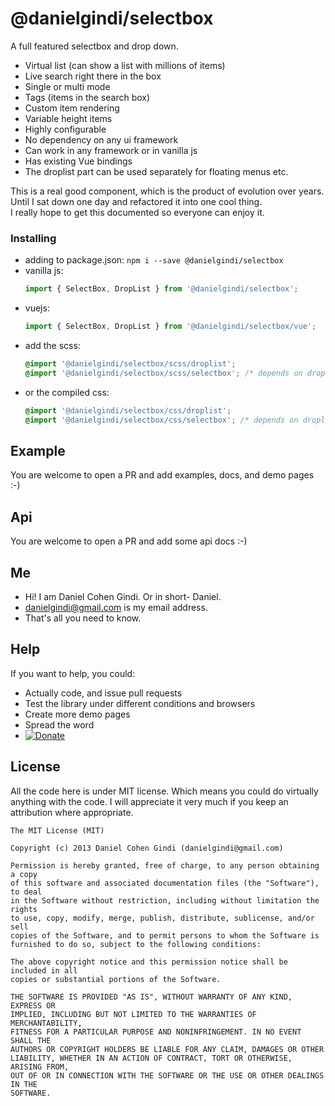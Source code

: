# @danielgindi/selectbox

A full featured selectbox and drop down.

* Virtual list (can show a list with millions of items)
* Live search right there in the box
* Single or multi mode
* Tags (items in the search box)
* Custom item rendering
* Variable height items
* Highly configurable
* No dependency on any ui framework
* Can work in any framework or in vanilla js
* Has existing Vue bindings
* The droplist part can be used separately for floating menus etc.

This is a real good component, which is the product of evolution over years. Until I sat down one day and refactored it into one cool thing.  
I really hope to get this documented so everyone can enjoy it.

### Installing

* adding to package.json: `npm i --save @danielgindi/selectbox`
* vanilla js:
  ```js
  import { SelectBox, DropList } from '@danielgindi/selectbox';
  ```
* vuejs:
  ```js
  import { SelectBox, DropList } from '@danielgindi/selectbox/vue';
  ```
* add the scss:
  ```scss
  @import '@danielgindi/selectbox/scss/droplist';
  @import '@danielgindi/selectbox/scss/selectbox'; /* depends on droplist css */
  ```
* or the compiled css:
  ```css
  @import '@danielgindi/selectbox/css/droplist';
  @import '@danielgindi/selectbox/css/selectbox'; /* depends on droplist css */
  ```

## Example

You are welcome to open a PR and add examples, docs, and demo pages :-)

## Api

You are welcome to open a PR and add some api docs :-)

## Me
* Hi! I am Daniel Cohen Gindi. Or in short- Daniel.
* danielgindi@gmail.com is my email address.
* That's all you need to know.

## Help

If you want to help, you could:
* Actually code, and issue pull requests
* Test the library under different conditions and browsers
* Create more demo pages
* Spread the word
* [![Donate](https://www.paypalobjects.com/en_US/i/btn/btn_donate_LG.gif)](https://www.paypal.com/cgi-bin/webscr?cmd=_s-xclick&hosted_button_id=45T5QNATLCPS2)


## License

All the code here is under MIT license. Which means you could do virtually anything with the code.
I will appreciate it very much if you keep an attribution where appropriate.

    The MIT License (MIT)
    
    Copyright (c) 2013 Daniel Cohen Gindi (danielgindi@gmail.com)
    
    Permission is hereby granted, free of charge, to any person obtaining a copy
    of this software and associated documentation files (the "Software"), to deal
    in the Software without restriction, including without limitation the rights
    to use, copy, modify, merge, publish, distribute, sublicense, and/or sell
    copies of the Software, and to permit persons to whom the Software is
    furnished to do so, subject to the following conditions:
    
    The above copyright notice and this permission notice shall be included in all
    copies or substantial portions of the Software.
    
    THE SOFTWARE IS PROVIDED "AS IS", WITHOUT WARRANTY OF ANY KIND, EXPRESS OR
    IMPLIED, INCLUDING BUT NOT LIMITED TO THE WARRANTIES OF MERCHANTABILITY,
    FITNESS FOR A PARTICULAR PURPOSE AND NONINFRINGEMENT. IN NO EVENT SHALL THE
    AUTHORS OR COPYRIGHT HOLDERS BE LIABLE FOR ANY CLAIM, DAMAGES OR OTHER
    LIABILITY, WHETHER IN AN ACTION OF CONTRACT, TORT OR OTHERWISE, ARISING FROM,
    OUT OF OR IN CONNECTION WITH THE SOFTWARE OR THE USE OR OTHER DEALINGS IN THE
    SOFTWARE.
